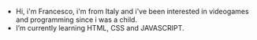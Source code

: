 -  Hi, i'm Francesco, i'm from Italy and i've been interested in videogames and programming since i was a child.
-  I’m currently learning HTML, CSS and JAVASCRIPT.
